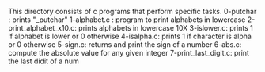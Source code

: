 This directory consists of c programs that perform specific tasks.
0-putchar :  prints "_putchar"
1-alphabet.c : program to print alphabets in lowercase
2-print_alphabet_x10.c: prints alphabets in lowercase 10X
3-islower.c: prints 1 if alphabet is lower or 0 otherwise
4-isalpha.c: prints 1 if character is alpha or 0 otherwise
5-sign.c: returns and print the sign of a number
6-abs.c: compute the absolute value for any given integer
7-print_last_digit.c: print  the last didit of a num